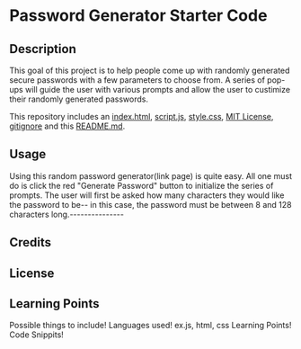 # Password Generator Starter Code

## Description 

This goal of this project is to help people come up with randomly generated secure passwords with a few parameters to choose from. A series of pop-ups will guide the user with various prompts and allow the user to custimize their randomly generated passwords.  

This repository includes an [index.html](index.html), [script.js](script.js), [style.css](style.css), [MIT License](license), [gitignore](gitignore) and this [README.md](README.md). 



## Usage 

Using this random password generator(link page) is quite easy. All one must do is click the red "Generate Password" button to initialize the series of prompts. The user will first be asked how many characters they would like the password to be-- in this case, the password must be between 8 and 128 characters long.--------------- 


## Credits




## License



## Learning Points









Possible things to include!
Languages used! ex.js, html, css
Learning Points!
Code Snippits!



